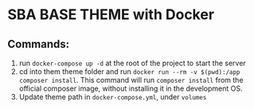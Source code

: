 # SBA BASE THEME with Docker

## Commands:

1. run `docker-compose up -d` at the root of the project to start the server
2. cd into them theme folder and run
   `docker run --rm -v $(pwd):/app composer install`. This command will run
   `composer install` from the official composer image, without installing it in
   the development OS.
3. Update theme path in `docker-compose.yml`, under `volumes`
